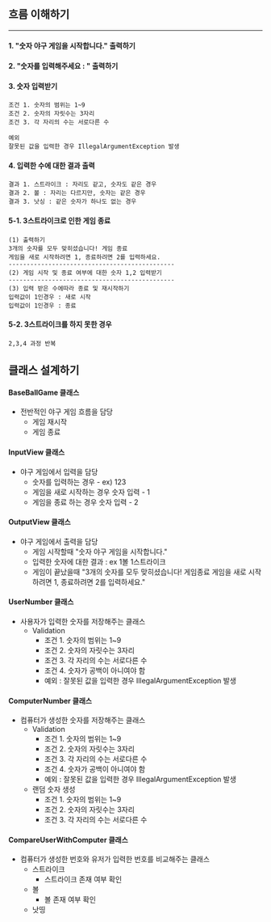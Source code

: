 ##  흐름 이해하기

--- 

#### 1. "숫자 야구 게임을 시작합니다." 출력하기

#### 2. "숫자를 입력해주세요 : " 출력하기

#### 3. 숫자 입력받기

    조건 1. 숫자의 범위는 1~9
    조건 2. 숫자의 자릿수는 3자리
    조건 3. 각 자리의 수는 서로다른 수

    예외
    잘못된 값을 입력한 경우 IllegalArgumentException 발생

#### 4. 입력한 수에 대한 결과 출력
    
    결과 1. 스트라이크 : 자리도 같고, 숫자도 같은 경우 
    결과 2. 볼 : 자리는 다르지만, 숫자는 같은 경우
    결과 3. 낫싱 : 같은 숫자가 하나도 없는 경우

#### 5-1. 3스트라이크로 인한 게임 종료
    
    (1) 출력하기
    3개의 숫자를 모두 맞히셨습니다! 게임 종료
    게임을 새로 시작하려면 1, 종료하려면 2를 입력하세요.
    ----------------------------------------------
    (2) 게임 시작 및 종료 여부에 대한 숫자 1,2 입력받기
    ----------------------------------------------
    (3) 입력 받은 수에따라 종료 및 재시작하기
    입력값이 1인경우 : 새로 시작
    입력값이 1인경우 : 종료

#### 5-2. 3스트라이크를 하지 못한 경우
    2,3,4 과정 반복


## 클래스 설계하기

#### BaseBallGame 클래스

- 전반적인 야구 게임 흐름을 담당
    - 게임 재시작
    - 게임 종료

#### InputView 클래스
- 야구 게임에서 입력을 담당
  - 숫자를 입력하는 경우 - ex) 123
  - 게임을 새로 시작하는 경우 숫자 입력 - 1
  - 게임을 종료 하는 경우 숫자 입력 - 2

#### OutputView 클래스
- 야구 게임에서 출력을 담당
    - 게임 시작할때 "숫자 야구 게임을 시작합니다."
    - 입력한 숫자에 대한 결과 : ex 1볼 1스트라이크
    - 게임이 끝났을때 "3개의 숫자를 모두 맞히셨습니다! 게임종료 게임을 새로 시작하려면 1, 종료하려면 2를 입력하세요."


#### UserNumber 클래스
- 사용자가 입력한 숫자를 저장해주는 클래스
  - Validation
    - 조건 1. 숫자의 범위는 1~9
    - 조건 2. 숫자의 자릿수는 3자리
    - 조건 3. 각 자리의 수는 서로다른 수
    - 조건 4. 숫자가 공백이 아니여야 함
    - 예외 : 잘못된 값을 입력한 경우 IllegalArgumentException 발생

#### ComputerNumber 클래스
- 컴퓨터가 생성한 숫자를 저장해주는 클래스
  - Validation
      - 조건 1. 숫자의 범위는 1~9
      - 조건 2. 숫자의 자릿수는 3자리
      - 조건 3. 각 자리의 수는 서로다른 수
      - 조건 4. 숫자가 공백이 아니여야 함
      - 예외 : 잘못된 값을 입력한 경우 IllegalArgumentException 발생
  - 랜덤 숫자 생성
      - 조건 1. 숫자의 범위는 1~9
      - 조건 2. 숫자의 자릿수는 3자리
      - 조건 3. 각 자리의 수는 서로다른 수

#### CompareUserWithComputer 클래스
- 컴퓨터가 생성한 번호와 유저가 입력한 번호를 비교해주는 클래스
  - 스트라이크
    - 스트라이크 존재 여부 확인
  - 볼
    - 볼 존재 여부 확인
  - 낫띵